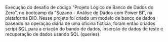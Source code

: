 Execução do desafio de código "Projeto Lógico de Banco de Dados do Zero", no bootcamp da "Suzano - Análise de Dados com Power BI", na plataforma DIO. Nesse projeto foi criado um modelo de banco de dados baseado na operação diária de uma oficina fictícia, foram então criados script SQL para a criação do bando de dados, inserção de dados de teste e recuperação de dados usando SQL (queries).

